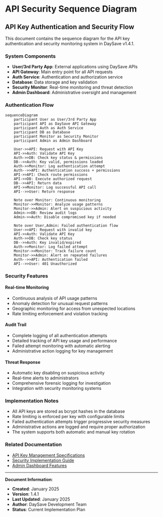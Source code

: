 # API Security Sequence Diagram

## API Key Authentication and Security Flow

This document contains the sequence diagram for the API key authentication and security monitoring system in DaySave v1.4.1.

### System Components

- **User/3rd Party App**: External applications using DaySave APIs
- **API Gateway**: Main entry point for all API requests
- **Auth Service**: Authentication and authorization service
- **Database**: Data storage and key validation
- **Security Monitor**: Real-time monitoring and threat detection
- **Admin Dashboard**: Administrative oversight and management

### Authentication Flow

```mermaid
sequenceDiagram
    participant User as User/3rd Party App
    participant API as DaySave API Gateway
    participant Auth as Auth Service
    participant DB as Database
    participant Monitor as Security Monitor
    participant Admin as Admin Dashboard

    User->>API: Request with API Key
    API->>Auth: Validate API Key
    Auth->>DB: Check key status & permissions
    DB-->>Auth: Key valid, permissions loaded
    Auth->>Monitor: Log authentication attempt
    Auth-->>API: Authentication success + permissions
    API->>API: Check route permissions
    API->>DB: Execute authorized request
    DB-->>API: Return data
    API->>Monitor: Log successful API call
    API-->>User: Return response

    Note over Monitor: Continuous monitoring
    Monitor->>Monitor: Analyze usage patterns
    Monitor->>Admin: Alert on suspicious activity
    Admin->>DB: Review audit logs
    Admin->>Auth: Disable compromised key if needed

    Note over User,Admin: Failed authentication flow
    User->>API: Request with invalid key
    API->>Auth: Validate API Key
    Auth->>DB: Check key status
    DB-->>Auth: Key invalid/expired
    Auth->>Monitor: Log failed attempt
    Monitor->>Monitor: Track failure count
    Monitor->>Admin: Alert on repeated failures
    Auth-->>API: Authentication failed
    API-->>User: 401 Unauthorized
```

### Security Features

#### **Real-time Monitoring**
- Continuous analysis of API usage patterns
- Anomaly detection for unusual request patterns
- Geographic monitoring for access from unexpected locations
- Rate limiting enforcement and violation tracking

#### **Audit Trail**
- Complete logging of all authentication attempts
- Detailed tracking of API key usage and performance
- Failed attempt monitoring with automatic alerting
- Administrative action logging for key management

#### **Threat Response**
- Automatic key disabling on suspicious activity
- Real-time alerts to administrators
- Comprehensive forensic logging for investigation
- Integration with security monitoring systems

### Implementation Notes

- All API keys are stored as bcrypt hashes in the database
- Rate limiting is enforced per key with configurable limits
- Failed authentication attempts trigger progressive security measures
- Administrative actions are logged and require proper authorization
- The system supports both automatic and manual key rotation

### Related Documentation

- [API Key Management Specifications](../DaySave.app.md#api-key-management)
- [Security Implementation Guide](./security-implementation.md)
- [Admin Dashboard Features](./admin-features.md)

---

**Document Information**:
- **Created**: January 2025
- **Version**: 1.4.1
- **Last Updated**: January 2025
- **Author**: DaySave Development Team
- **Status**: Current Implementation Plan 